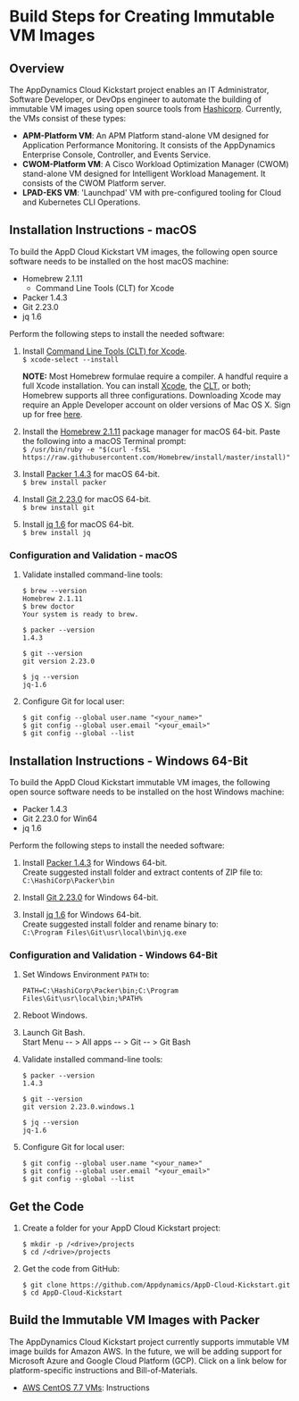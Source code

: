 # Build Steps for Creating Immutable VM Images

## Overview

The AppDynamics Cloud Kickstart project enables an IT Administrator, Software Developer, or DevOps engineer to automate the building of immutable VM images using open source tools from [Hashicorp](https://www.hashicorp.com/). Currently, the VMs consist of these types:

-	__APM-Platform VM__: An APM Platform stand-alone VM designed for Application Performance Monitoring. It consists of the AppDynamics Enterprise Console, Controller, and Events Service.
-	__CWOM-Platform VM__: A Cisco Workload Optimization Manager (CWOM) stand-alone VM designed for Intelligent Workload Management. It consists of the CWOM Platform server.
-	__LPAD-EKS VM__: 'Launchpad' VM with pre-configured tooling for Cloud and Kubernetes CLI Operations.

## Installation Instructions - macOS

To build the AppD Cloud Kickstart VM images, the following open source software needs to be installed on the host macOS machine:

-	Homebrew 2.1.11
	-	Command Line Tools (CLT) for Xcode
-	Packer 1.4.3
-	Git 2.23.0
-	jq 1.6

Perform the following steps to install the needed software:

1.	Install [Command Line Tools (CLT) for Xcode](https://developer.apple.com/downloads).  
    `$ xcode-select --install`  

    **NOTE:** Most Homebrew formulae require a compiler. A handful require a full Xcode installation. You can install [Xcode](https://itunes.apple.com/us/app/xcode/id497799835), the [CLT](https://developer.apple.com/downloads), or both; Homebrew supports all three configurations. Downloading Xcode may require an Apple Developer account on older versions of Mac OS X. Sign up for free [here](https://developer.apple.com/register/index.action).  

2.	Install the [Homebrew 2.1.11](https://brew.sh/) package manager for macOS 64-bit. Paste the following into a macOS Terminal prompt:  
    `$ /usr/bin/ruby -e "$(curl -fsSL https://raw.githubusercontent.com/Homebrew/install/master/install)"`

3.	Install [Packer 1.4.3](https://packer.io/) for macOS 64-bit.  
    `$ brew install packer`  

4.	Install [Git 2.23.0](https://git-scm.com/downloads) for macOS 64-bit.  
    `$ brew install git`  

5.	Install [jq 1.6](https://stedolan.github.io/jq/) for macOS 64-bit.  
    `$ brew install jq`  

### Configuration and Validation - macOS

1.	Validate installed command-line tools:

    ```
    $ brew --version
    Homebrew 2.1.11
    $ brew doctor
    Your system is ready to brew.

    $ packer --version
    1.4.3

    $ git --version
    git version 2.23.0

    $ jq --version
    jq-1.6
    ```

2.	Configure Git for local user:

    ```
    $ git config --global user.name "<your_name>"
    $ git config --global user.email "<your_email>"
    $ git config --global --list
    ```

## Installation Instructions - Windows 64-Bit

To build the AppD Cloud Kickstart immutable VM images, the following open source software needs to be installed on the host Windows machine:

-	Packer 1.4.3
-	Git 2.23.0 for Win64
-	jq 1.6

Perform the following steps to install the needed software:

1.	Install [Packer 1.4.3](https://releases.hashicorp.com/packer/1.4.3/packer_1.4.3_windows_amd64.zip) for Windows 64-bit.  
    Create suggested install folder and extract contents of ZIP file to:  
    `C:\HashiCorp\Packer\bin`  

2.	Install [Git 2.23.0](https://github.com/git-for-windows/git/releases/download/v2.23.0.windows.1/Git-2.23.0-64-bit.exe) for Windows 64-bit.

3.	Install [jq 1.6](https://github.com/stedolan/jq/releases/download/jq-1.6/jq-win64.exe) for Windows 64-bit.  
    Create suggested install folder and rename binary to:  
    `C:\Program Files\Git\usr\local\bin\jq.exe`

### Configuration and Validation - Windows 64-Bit

1.	Set Windows Environment `PATH` to:

    ```
    PATH=C:\HashiCorp\Packer\bin;C:\Program Files\Git\usr\local\bin;%PATH%
    ```

2.	Reboot Windows.

3.	Launch Git Bash.  
    Start Menu -- > All apps -- > Git -- > Git Bash

4.	Validate installed command-line tools:

    ```
    $ packer --version
    1.4.3

    $ git --version
    git version 2.23.0.windows.1

    $ jq --version
    jq-1.6
    ```

5.	Configure Git for local user:

    ```
    $ git config --global user.name "<your_name>"
    $ git config --global user.email "<your_email>"
    $ git config --global --list
    ```

## Get the Code

1.	Create a folder for your AppD Cloud Kickstart project:

    ```
    $ mkdir -p /<drive>/projects
    $ cd /<drive>/projects
    ```

2.	Get the code from GitHub:

    ```
    $ git clone https://github.com/Appdynamics/AppD-Cloud-Kickstart.git
    $ cd AppD-Cloud-Kickstart
    ```

## Build the Immutable VM Images with Packer

The AppDynamics Cloud Kickstart project currently supports immutable VM image builds for Amazon AWS. In the future, we will be adding support for Microsoft Azure and Google Cloud Platform (GCP). Click on a link below for platform-specific instructions and Bill-of-Materials.

-	[AWS CentOS 7.7 VMs](AWS_VM_BUILD_INSTRUCTIONS.md): Instructions
